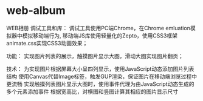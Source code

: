 # web-album
WEB相册
调试工具和库：
调试工具使用PC端Chrome，在Chrome emluation模拟器中模拟移动端行为,
移动端JS库使用轻量化的Zepto，使用CSS3框架animate.css实现CSS3动画效果；

功能：
实现图片列表的展示，触摸图片显示大图，滑动大图实现图片翻页；

技术：
为实现图片根据屏幕大小呈四列显示，使用JavaScript动态添加图片列表结构
使用Canvas代替Image标签，触发GUP渲染，保证图片在移动端浏览过程中更流畅
实现触摸列表图片显示大图时，使用事件代理为由JavaScript动态生成的多个元素添加事件
根据宽高比，对横图和竖图计算其相应的图片显示尺寸
